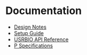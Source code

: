 # Documentation

* [Design Notes](./design_notes.md)
* [Setup Guide](../deploy/README.md)
* [USRBIO API Reference](../src/lib/api/UsrbIo.md)
* [P Specifications](../specs/README.md)
